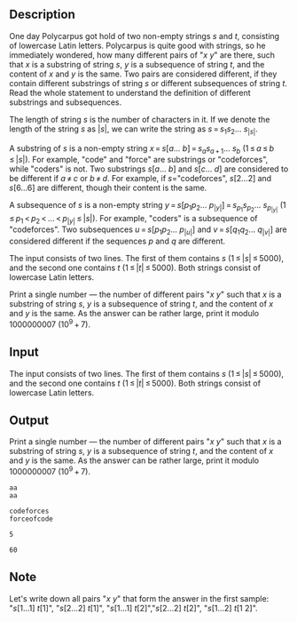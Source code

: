 ## Description

<div><p>One day Polycarpus got hold of two non-empty strings <span class="tex-span"><i>s</i></span> and <span class="tex-span"><i>t</i></span>, consisting of lowercase Latin letters. Polycarpus is quite good with strings, so he immediately wondered, how many different pairs of "<span class="tex-span"><i>x</i></span> <span class="tex-span"><i>y</i></span>" are there, such that <span class="tex-span"><i>x</i></span> is a substring of string <span class="tex-span"><i>s</i></span>, <span class="tex-span"><i>y</i></span> is a subsequence of string <span class="tex-span"><i>t</i></span>, and the content of <span class="tex-span"><i>x</i></span> and <span class="tex-span"><i>y</i></span> is the same. Two pairs are considered different, if they contain different substrings of string <span class="tex-span"><i>s</i></span> or different subsequences of string <span class="tex-span"><i>t</i></span>. Read the whole statement to understand the definition of different substrings and subsequences.</p><p>The <span class="tex-font-style-it">length</span> of string <span class="tex-span"><i>s</i></span> is the number of characters in it. If we denote the length of the string <span class="tex-span"><i>s</i></span> as <span class="tex-span">|<i>s</i>|</span>, we can write the string as <span class="tex-span"><i>s</i> = <i>s</i><sub class="lower-index">1</sub><i>s</i><sub class="lower-index">2</sub>... <i>s</i><sub class="lower-index">|<i>s</i>|</sub></span>.</p><p>A <span class="tex-font-style-it">substring</span> of <span class="tex-span"><i>s</i></span> is a non-empty string <span class="tex-span"><i>x</i> = <i>s</i>[<i>a</i>... <i>b</i>] = <i>s</i><sub class="lower-index"><i>a</i></sub><i>s</i><sub class="lower-index"><i>a</i> + 1</sub>... <i>s</i><sub class="lower-index"><i>b</i></sub></span> (<span class="tex-span">1 ≤ <i>a</i> ≤ <i>b</i> ≤ |<i>s</i>|</span>). For example, "<span class="tex-font-style-tt">code</span>" and "<span class="tex-font-style-tt">force</span>" are substrings or "<span class="tex-font-style-tt">codeforces</span>", while "<span class="tex-font-style-tt">coders</span>" is not. Two substrings <span class="tex-span"><i>s</i>[<i>a</i>... <i>b</i>]</span> and <span class="tex-span"><i>s</i>[<i>c</i>... <i>d</i>]</span> are considered to be <span class="tex-font-style-it">different</span> if <span class="tex-span"><i>a</i> ≠ <i>c</i></span> or <span class="tex-span"><i>b</i> ≠ <i>d</i></span>. For example, if <span class="tex-span"><i>s</i></span>="<span class="tex-font-style-tt">codeforces</span>", <span class="tex-span"><i>s</i>[2...2]</span> and <span class="tex-span"><i>s</i>[6...6]</span> are different, though their content is the same.</p><p>A <span class="tex-font-style-it">subsequence</span> of <span class="tex-span"><i>s</i></span> is a non-empty string <span class="tex-span"><i>y</i> = <i>s</i>[<i>p</i><sub class="lower-index">1</sub><i>p</i><sub class="lower-index">2</sub>... <i>p</i><sub class="lower-index">|<i>y</i>|</sub>] = <i>s</i><sub class="lower-index"><i>p</i><sub class="lower-index">1</sub></sub><i>s</i><sub class="lower-index"><i>p</i><sub class="lower-index">2</sub></sub>... <i>s</i><sub class="lower-index"><i>p</i><sub class="lower-index">|<i>y</i>|</sub></sub></span> (<span class="tex-span">1 ≤ <i>p</i><sub class="lower-index">1</sub> &lt; <i>p</i><sub class="lower-index">2</sub> &lt; ... &lt; <i>p</i><sub class="lower-index">|<i>y</i>|</sub> ≤ |<i>s</i>|</span>). For example, "<span class="tex-font-style-tt">coders</span>" is a subsequence of "<span class="tex-font-style-tt">codeforces</span>". Two subsequences <span class="tex-span"><i>u</i> = <i>s</i>[<i>p</i><sub class="lower-index">1</sub><i>p</i><sub class="lower-index">2</sub>... <i>p</i><sub class="lower-index">|<i>u</i>|</sub>]</span> and <span class="tex-span"><i>v</i> = <i>s</i>[<i>q</i><sub class="lower-index">1</sub><i>q</i><sub class="lower-index">2</sub>... <i>q</i><sub class="lower-index">|<i>v</i>|</sub>]</span> are considered <span class="tex-font-style-it">different</span> if the sequences <span class="tex-span"><i>p</i></span> and <span class="tex-span"><i>q</i></span> are different.</p></div><div class="input-specification"><p>The input consists of two lines. The first of them contains <span class="tex-span"><i>s</i></span> (<span class="tex-span">1 ≤ |<i>s</i>| ≤ 5000</span>), and the second one contains <span class="tex-span"><i>t</i></span> (<span class="tex-span">1 ≤ |<i>t</i>| ≤ 5000</span>). Both strings consist of lowercase Latin letters.</p></div><div class="output-specification"><p>Print a single number — the number of different pairs "<span class="tex-span"><i>x</i></span> <span class="tex-span"><i>y</i></span>" such that <span class="tex-span"><i>x</i></span> is a substring of string <span class="tex-span"><i>s</i></span>, <span class="tex-span"><i>y</i></span> is a subsequence of string <span class="tex-span"><i>t</i></span>, and the content of <span class="tex-span"><i>x</i></span> and <span class="tex-span"><i>y</i></span> is the same. As the answer can be rather large, print it modulo <span class="tex-span">1000000007</span> <span class="tex-span">(10<sup class="upper-index">9</sup> + 7)</span>.</p></div>

## Input

<p>The input consists of two lines. The first of them contains <span class="tex-span"><i>s</i></span> (<span class="tex-span">1 ≤ |<i>s</i>| ≤ 5000</span>), and the second one contains <span class="tex-span"><i>t</i></span> (<span class="tex-span">1 ≤ |<i>t</i>| ≤ 5000</span>). Both strings consist of lowercase Latin letters.</p>

## Output

<p>Print a single number — the number of different pairs "<span class="tex-span"><i>x</i></span> <span class="tex-span"><i>y</i></span>" such that <span class="tex-span"><i>x</i></span> is a substring of string <span class="tex-span"><i>s</i></span>, <span class="tex-span"><i>y</i></span> is a subsequence of string <span class="tex-span"><i>t</i></span>, and the content of <span class="tex-span"><i>x</i></span> and <span class="tex-span"><i>y</i></span> is the same. As the answer can be rather large, print it modulo <span class="tex-span">1000000007</span> <span class="tex-span">(10<sup class="upper-index">9</sup> + 7)</span>.</p>





```input1
aa
aa

```




```input2
codeforces
forceofcode

```




```output1
5

```




```output2
60

```



## Note

<p>Let's write down all pairs "<span class="tex-span"><i>x</i></span> <span class="tex-span"><i>y</i></span>" that form the answer in the first sample: "<span class="tex-span"><i>s</i>[1...1]</span> <span class="tex-span"><i>t</i>[1]</span>", "<span class="tex-span"><i>s</i>[2...2]</span> <span class="tex-span"><i>t</i>[1]</span>", "<span class="tex-span"><i>s</i>[1...1]</span> <span class="tex-span"><i>t</i>[2]</span>","<span class="tex-span"><i>s</i>[2...2]</span> <span class="tex-span"><i>t</i>[2]</span>", "<span class="tex-span"><i>s</i>[1...2]</span> <span class="tex-span"><i>t</i>[1&nbsp;2]</span>".</p>
